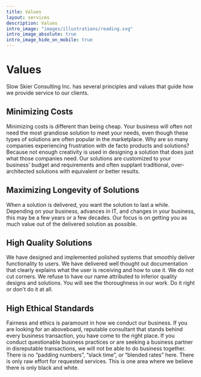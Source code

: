 ```yaml
---
title: Values
layout: services
description: Values
intro_image: "images/illustrations/reading.svg"
intro_image_absolute: true
intro_image_hide_on_mobile: true
---
```


# Values
Slow Skier Consulting Inc. has several principles and values that guide how we provide service to our clients.
## Minimizing Costs
Minimizing costs is different than being cheap. Your business will often not need the most grandiose solution to meet your needs, even though these types of solutions are often popular in the marketplace. Why are so many companies experiencing frustration with de facto products and solutions? Because not enough creativity is used in designing a solution that does just what those companies need. Our solutions are customized to your business' budget and requirements and often supplant traditional, over-architected solutions with equivalent or better results.
## Maximizing Longevity of Solutions
When a solution is delivered, you want the solution to last a while. Depending on your business, advances in IT, and changes in your business, this may be a few years or a few decades. Our focus is on getting you as much value out of the delivered solution as possible.
## High Quality Solutions
We have designed and implemented polished systems that smoothly deliver functionality to users. We have delivered well thought out documentation that clearly explains what the user is receiving and how to use it. We do not cut corners. We refuse to have our name attributed to inferior quality designs and solutions. You will see the thoroughness in our work. Do it right or don't do it at all.
## High Ethical Standards
Fairness and ethics is paramount in how we conduct our business. If you are looking for an aboveboard, reputable consultant that stands behind every business transaction, you have come to the right place. If you conduct questionable business practices or are seeking a business partner in disreputable transactions, we will not be able to do business together. There is no “padding numbers”, “slack time”, or “blended rates” here. There is only raw effort for requested services. This is one area where we believe there is only black and white.